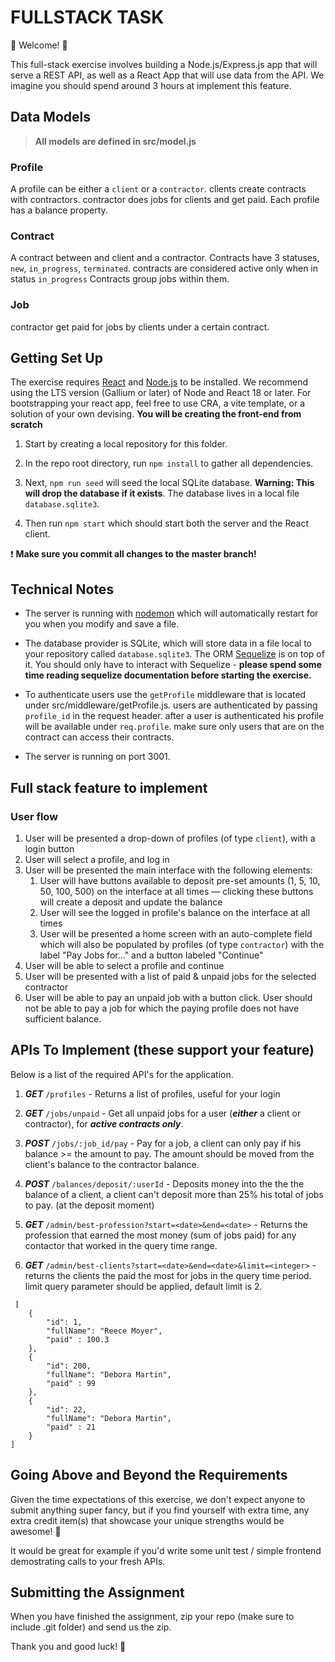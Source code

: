 # FULLSTACK TASK

💫 Welcome! 🎉

This full-stack exercise involves building a Node.js/Express.js app that will serve a REST API, as well as a React App that will use data from the API. We imagine you should spend around 3 hours at implement this feature.

## Data Models

> **All models are defined in src/model.js**

### Profile

A profile can be either a `client` or a `contractor`.
clients create contracts with contractors. contractor does jobs for clients and get paid.
Each profile has a balance property.

### Contract

A contract between and client and a contractor.
Contracts have 3 statuses, `new`, `in_progress`, `terminated`. contracts are considered active only when in status `in_progress`
Contracts group jobs within them.

### Job

contractor get paid for jobs by clients under a certain contract.

## Getting Set Up

The exercise requires [React](https://reactjs.org/) and [Node.js](https://nodejs.org/en/) to be installed. We recommend using the LTS version (Gallium or later) of Node and React 18 or later. For bootstrapping your react app, feel free to use CRA, a vite template, or a solution of your own devising. **You will be creating the front-end from scratch**

1. Start by creating a local repository for this folder.

1. In the repo root directory, run `npm install` to gather all dependencies.

1. Next, `npm run seed` will seed the local SQLite database. **Warning: This will drop the database if it exists**. The database lives in a local file `database.sqlite3`.

1. Then run `npm start` which should start both the server and the React client.

❗️ **Make sure you commit all changes to the master branch!**

## Technical Notes

- The server is running with [nodemon](https://nodemon.io/) which will automatically restart for you when you modify and save a file.

- The database provider is SQLite, which will store data in a file local to your repository called `database.sqlite3`. The ORM [Sequelize](http://docs.sequelizejs.com/) is on top of it. You should only have to interact with Sequelize - **please spend some time reading sequelize documentation before starting the exercise.**

- To authenticate users use the `getProfile` middleware that is located under src/middleware/getProfile.js. users are authenticated by passing `profile_id` in the request header. after a user is authenticated his profile will be available under `req.profile`. make sure only users that are on the contract can access their contracts.
- The server is running on port 3001.

## Full stack feature to implement

### User flow
1. User will be presented a drop-down of profiles (of type `client`), with a login button
1. User will select a profile, and log in
1. User will be presented the main interface with the following elements:
    1. User will have buttons available to deposit pre-set amounts (1, 5, 10, 50, 100, 500) on the interface at all times — clicking these buttons will create a deposit and update the balance
    1. User will see the logged in profile's balance on the interface at all times
    1. User will be presented a home screen with an auto-complete field which will also be populated by profiles (of type `contractor`) with the label "Pay Jobs for…" and a button labeled "Continue"
1. User will be able to select a profile and continue
1. User will be presented with a list of paid & unpaid jobs for the selected contractor
1. User will be able to pay an unpaid job with a button click. User should not be able to pay a job for which the paying profile does not have sufficient balance.

## APIs To Implement (these support your feature)

Below is a list of the required API's for the application.

1. **_GET_** `/profiles` - Returns a list of profiles, useful for your login

1. **_GET_** `/jobs/unpaid` - Get all unpaid jobs for a user (**_either_** a client or contractor), for **_active contracts only_**.

1. **_POST_** `/jobs/:job_id/pay` - Pay for a job, a client can only pay if his balance >= the amount to pay. The amount should be moved from the client's balance to the contractor balance.

1. **_POST_** `/balances/deposit/:userId` - Deposits money into the the the balance of a client, a client can't deposit more than 25% his total of jobs to pay. (at the deposit moment)

1. **_GET_** `/admin/best-profession?start=<date>&end=<date>` - Returns the profession that earned the most money (sum of jobs paid) for any contactor that worked in the query time range.

1. **_GET_** `/admin/best-clients?start=<date>&end=<date>&limit=<integer>` - returns the clients the paid the most for jobs in the query time period. limit query parameter should be applied, default limit is 2.

```
 [
    {
        "id": 1,
        "fullName": "Reece Moyer",
        "paid" : 100.3
    },
    {
        "id": 200,
        "fullName": "Debora Martin",
        "paid" : 99
    },
    {
        "id": 22,
        "fullName": "Debora Martin",
        "paid" : 21
    }
]
```

## Going Above and Beyond the Requirements

Given the time expectations of this exercise, we don't expect anyone to submit anything super fancy, but if you find yourself with extra time, any extra credit item(s) that showcase your unique strengths would be awesome! 🙌

It would be great for example if you'd write some unit test / simple frontend demostrating calls to your fresh APIs.

## Submitting the Assignment

When you have finished the assignment, zip your repo (make sure to include .git folder) and send us the zip.

Thank you and good luck! 🙏
